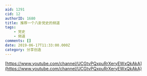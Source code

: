 ```yaml
---
aid: 1291
cid: 12
authorID: 1680
title: 推荐一个八卦党史的频道
tags:
    - 党史
    - 频道
comments: []
date: 2019-06-17T11:33:00.000Z
category: 分享创造
---
```


[https://www.youtube.com/channel/UCGtvPQxpuRrXeryEWxQkAkA](https://www.youtube.com/channel/UCGtvPQxpuRrXeryEWxQkAkA)
